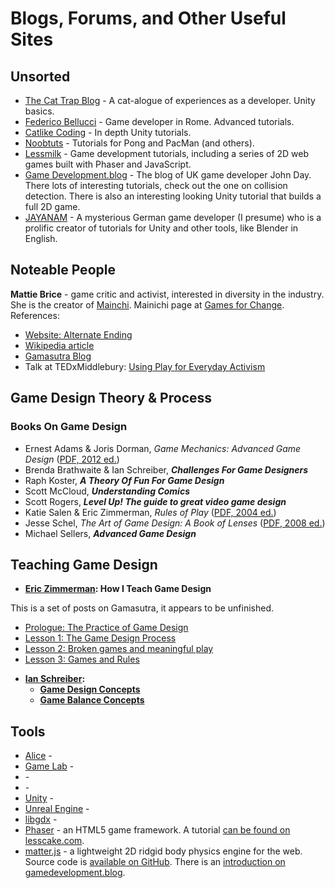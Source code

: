 # Blogs, Forums, and Other Useful Sites

## Unsorted

* [The Cat Trap Blog](https://cattrapstudios.com/blog/) - A cat-alogue of experiences as a developer. Unity basics.
* [Federico Bellucci](https://www.febucci.com) - Game developer in Rome. Advanced tutorials.
* [Catlike Coding](https://catlikecoding.com) - In depth Unity tutorials.
* [Noobtuts](https://noobtuts.com) - Tutorials for Pong and PacMan (and others).
* [Lessmilk](http://www.lessmilk.com) - Game development tutorials, including a series of 2D web games built with Phaser and JavaScript.
* [Game Development.blog](https://www.gamedevelopment.blog) - The blog of UK game developer John Day. There lots of interesting tutorials, check out the one on collision detection. There is also an interesting looking Unity tutorial that builds a full 2D game.
* [JAYANAM](http://jayanam.com) - A mysterious German game developer (I presume) who is a prolific creator of tutorials for Unity and other tools, like Blender in English.

## Noteable People

**Mattie Brice** - game critic and activist, interested in diversity in the industry. She is the creator of [Mainchi](http://www.mattiebrice.com/mainichi/). Mainichi page at [Games for Change](http://www.gamesforchange.org/game/mainichi/). References:
* [Website: Alternate Ending](http://www.mattiebrice.com)
* [Wikipedia article](https://en.wikipedia.org/wiki/Mattie_Brice)
* [Gamasutra Blog](https://www.gamasutra.com/blogs/MattieBrice/900793/)
* Talk at TEDxMiddlebury: [Using Play for Everyday Activism](https://youtu.be/tS4RvkiloHE)

## Game Design Theory & Process

### Books On Game Design

* Ernest Adams & Joris Dorman, *Game Mechanics: Advanced Game Design* ([PDF, 2012 ed.](https://fixnum.org/wim/Game%20Mechanics%20-%20Advanced%20Game%20Design%20-%20E.%20Adams,%20J.%20Dormans%20(New%20Riders,%202012)%20BBS.pdf))
* Brenda Brathwaite & Ian Schreiber, ***Challenges For Game Designers***
* Raph Koster, ***A Theory Of Fun For Game Design***
* Scott McCloud, ***Understanding Comics***
* Scott Rogers, ***Level Up! The guide to great video game design***
* Katie Salen & Eric Zimmerman, *Rules of Play* ([PDF, 2004 ed.](https://gamifique.files.wordpress.com/2011/11/1-rules-of-play-game-design-fundamentals.pdf))
* Jesse Schel, *The Art of Game Design: A Book of Lenses* ([PDF, 2008 ed.](http://www.sg4adults.eu/files/art-game-design.pdf))
* Michael Sellers, ***Advanced Game Design***

## Teaching Game Design

* **[Eric Zimmerman](http://www.ericzimmerman.com): How I Teach Game Design**

This is a set of posts on Gamasutra, it appears to be unfinished.

  - [Prologue: The Practice of Game Design](https://www.gamasutra.com/blogs/EricZimmerman/20130916/200310/How_I_Teach_Game_Design_prologue.php)
  - [Lesson 1: The Game Design Process](https://www.gamasutra.com/blogs/EricZimmerman/20131019/202710/How_I_Teach_Game_Design_Lesson_1_The_Game_Design_Process.php)
  - [Lesson 2: Broken games and meaningful play](https://www.gamasutra.com/blogs/EricZimmerman/20140811/223107/How_I_Teach_Game_Design_Lesson_2_Broken_games_and_meaningful_play.php)
  - [Lesson 3: Games and Rules](https://www.gamasutra.com/blogs/EricZimmerman/20140826/224202/How_I_Teach_game_Design_Lesson_3_Games_and_Rules_.php)
  
* **[Ian Schreiber](http://teachingdesign.blogspot.com):**
  - **[Game Design Concepts](https://gamedesignconcepts.wordpress.com)**
  - **[Game Balance Concepts](https://gamebalanceconcepts.wordpress.com)**

## Tools

* [Alice]() - 
* [Game Lab]() - 
* []() - 
* []() - 
* [Unity]() - 
* [Unreal Engine]() - 
* [libgdx]() - 
* [Phaser](https://phaser.io) - an HTML5 game framework. A tutorial [can be found on lesscake.com](https://www.lesscake.com/phaser-game-tutorial).
* [matter.js](http://brm.io/matter-js/) - a lightweight 2D ridgid body physics engine for the web. Source code is [available on GitHub](https://github.com/liabru/matter-js). There is an [introduction on gamedevelopment.blog](https://www.gamedevelopment.blog/matter-js-basics-developing-games/).
